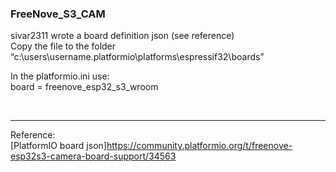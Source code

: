 ### FreeNove_S3_CAM



sivar2311 wrote a board definition json (see reference) <br>
Copy the file to the folder “c:\users\username\.platformio\platforms\espressif32\boards” <br>

In the platformio.ini use: <br>
board = freenove_esp32_s3_wroom <br>

<br>

---
Reference:<br>
[PlatformIO board json]https://community.platformio.org/t/freenove-esp32s3-camera-board-support/34563 <br>

